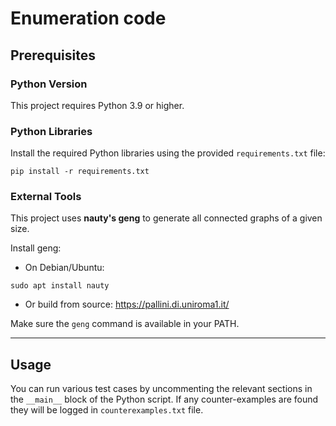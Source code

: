 # Enumeration code

## Prerequisites

### Python Version
This project requires Python 3.9 or higher.

### Python Libraries

Install the required Python libraries using the provided `requirements.txt` file:

```
pip install -r requirements.txt
```

### External Tools

This project uses **nauty's geng** to generate all connected graphs of a given size.

Install geng:
- On Debian/Ubuntu:

```
sudo apt install nauty
```

- Or build from source: https://pallini.di.uniroma1.it/

Make sure the `geng` command is available in your PATH.

---

## Usage

You can run various test cases by uncommenting the relevant sections in the `__main__` block of the Python script. If any counter-examples are found they will be logged in `counterexamples.txt` file.